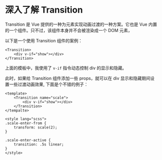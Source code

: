 # 深入了解 Transition

Transition 是 Vue 提供的一种为元素实现动画过渡的一种方案。它也是 Vue 内置的一个组件。只不过，该组件本身并不会被渲染成一个 DOM 元素，

以下是一个使用 Transition 组件的案例：

```vue
<Transition>
    <div v-if="show"></div>
</Transition>
```

上面的模板中，我使用了 `v-if` 指令动态控制 div 的显示和隐藏。

此时，如果给 Transition 组件添加一些 props，就可以在 div 显示和隐藏期间设置一些过渡动画效果, 下面是个不错的例子：

```vue
<template>
    <Transition name="scale">
        <div v-if="show"></div>
    </Transition>
</tempalte>

<style lang="scss">
.scale-enter-from {
    transform: scale(2);
}

.scale-enter-active {
    transition: .5s linear;
}
</style>
```
<script setup>
import TransitionExample from './components/transition-example.vue';
</script>

<TransitionExample />